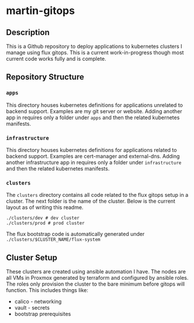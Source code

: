 # martin-gitops
## Description
This is a Github repository to deploy applications to kubernetes clusters I manage using flux gitops. This is a current work-in-progress though most current code works fully and is complete.  
## Repository Structure
### `apps`
This directory houses kubernetes definitions for applications unrelated to backend support. Examples are my git server or website. Adding another app in requires only a folder under `apps` and then the related kubernetes manifests. 
### `infrastructure`
This directory houses kubernetes definitions for applications related to backend support. Examples are cert-manager and external-dns. Adding another infrastructure app in requires only a folder under `infrastructure` and then the related kubernetes manifests.
### `clusters`
The `clusters` directory contains all code related to the flux gitops setup in a cluster. The next folder is the name of the cluster. Below is the current layout as of writing this readme.   
```
./clusters/dev # dev cluster
./clusters/prod # prod cluster
```
The flux bootstrap code is automatically generated under `./clusters/$CLUSTER_NAME/flux-system`
## Cluster Setup  
These clusters are created using ansible automation I have. The nodes are all VMs in Proxmox generated by terraform and configured by ansible roles. The roles only provision the cluster to the bare minimum before gitops will function. This includes things like:
* calico - networking
* vault - secrets
* bootstrap prerequisites
